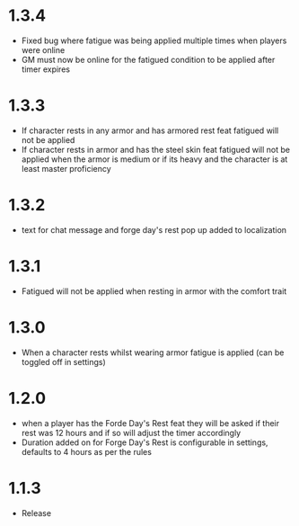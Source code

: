 # 1.3.4
* Fixed bug where fatigue was being applied multiple times when players were online
* GM must now be online for the fatigued condition to be applied after timer expires

# 1.3.3
* If character rests in any armor and has armored rest feat fatigued will not be applied
* If character rests in armor and has the steel skin feat fatigued will not be applied when the armor is medium or if its heavy and the character is at least master proficiency

# 1.3.2
* text for chat message and forge day's rest pop up added to localization

# 1.3.1
* Fatigued will not be applied when resting in armor with the comfort trait

# 1.3.0
* When a character rests whilst wearing armor fatigue is applied (can be toggled off in settings)

# 1.2.0
* when a player has the Forde Day's Rest feat they will be asked if their rest was 12 hours and if so will adjust the timer accordingly
* Duration added on for Forge Day's Rest is configurable in settings, defaults to 4 hours as per the rules

# 1.1.3
* Release
